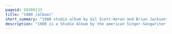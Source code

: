 ```yaml
---
pageid: 50306133
title: "1980 (album)"
short_summary: "1980 studio album by Gil Scott-Heron and Brian Jackson"
description: "1980 is a Studio Album by the american Singer-Songwriter Gil Scott Heron and Keyboardist Brian Jackson. Their ninth Album together recorded from August to october 1979 during a Period of creative Tension between the two Musicians and was released by Arista Records in february 1980."
---
```

